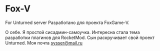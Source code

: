 # Fox-V
For Unturned server
Разработано для проекта FoxGame-V.

О себе. Я простой сисадмин-самоучка. Интересна стала тема разработки плагинов для RocketMod. Сын раскручивает свой проект Unturned.
Моя почта sysser@mail.ru
